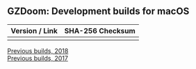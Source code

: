 ## GZDoom: Development builds for macOS

|Version / Link|SHA-256 Checksum|
|---|---|
|||

[Previous builds, 2018](https://github.com/alexey-lysiuk/gzdoom-macos-devbuilds-2018)  
[Previous builds, 2017](https://github.com/alexey-lysiuk/gzdoom-macos-devbuilds-2017)
